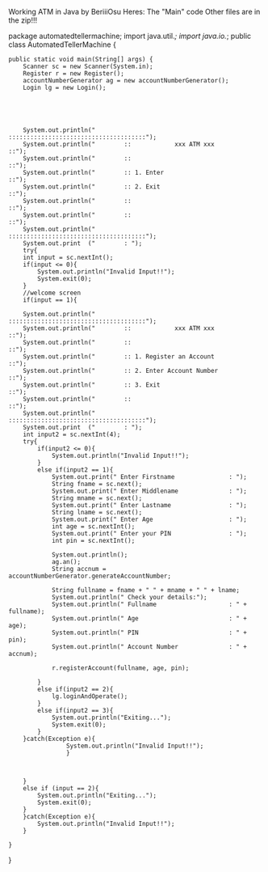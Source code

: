 Working ATM in Java by BeriiiOsu
Heres: The "Main" code
Other files are in the zip!!!


package automatedtellermachine;
import java.util.*;
import java.io.*;
public class AutomatedTellerMachine {

    public static void main(String[] args) {
        Scanner sc = new Scanner(System.in);
        Register r = new Register();
        accountNumberGenerator ag = new accountNumberGenerator();
        Login lg = new Login();
        
        
        
        
        
        System.out.println("        ::::::::::::::::::::::::::::::::::::::");
        System.out.println("        ::            xxx ATM xxx           ::");
        System.out.println("        ::                                  ::");
        System.out.println("        :: 1. Enter                         ::");
        System.out.println("        :: 2. Exit                          ::");
        System.out.println("        ::                                  ::");
        System.out.println("        ::                                  ::");
        System.out.println("        ::::::::::::::::::::::::::::::::::::::");
        System.out.print  ("        : ");
        try{
        int input = sc.nextInt();
        if(input <= 0){
            System.out.println("Invalid Input!!");
            System.exit(0);
        }
        //welcome screen 
        if(input == 1){
            
        System.out.println("        ::::::::::::::::::::::::::::::::::::::");
        System.out.println("        ::            xxx ATM xxx           ::");
        System.out.println("        ::                                  ::");
        System.out.println("        :: 1. Register an Account           ::");
        System.out.println("        :: 2. Enter Account Number          ::");
        System.out.println("        :: 3. Exit                          ::");
        System.out.println("        ::                                  ::");
        System.out.println("        ::::::::::::::::::::::::::::::::::::::");
        System.out.print  ("        : ");
        int input2 = sc.nextInt(4);
        try{
            if(input2 <= 0){
                System.out.println("Invalid Input!!");
            }
            else if(input2 == 1){
                System.out.print(" Enter Firstname               : ");
                String fname = sc.next();
                System.out.print(" Enter Middlename              : ");
                String mname = sc.next();
                System.out.print(" Enter Lastname                : ");
                String lname = sc.next();
                System.out.print(" Enter Age                     : ");
                int age = sc.nextInt();
                System.out.print(" Enter your PIN                : ");
                int pin = sc.nextInt();
                
                System.out.println();
                ag.an();
                String accnum = accountNumberGenerator.generateAccountNumber;
                
                String fullname = fname + " " + mname + " " + lname;
                System.out.println(" Check your details:");
                System.out.println(" Fullname                    : " + fullname);
                System.out.println(" Age                         : " + age);
                System.out.println(" PIN                         : " + pin);
                System.out.println(" Account Number              : " + accnum);
                
                r.registerAccount(fullname, age, pin);
                
            }
            else if(input2 == 2){
                lg.loginAndOperate();
            }
            else if(input2 == 3){
                System.out.println("Exiting...");
                System.exit(0);
            }
        }catch(Exception e){
                    System.out.println("Invalid Input!!");
                    }
        
        
        
        }
        else if (input == 2){
            System.out.println("Exiting...");
            System.exit(0);
        }
        }catch(Exception e){
            System.out.println("Invalid Input!!");
        }
        
    }
    
}


